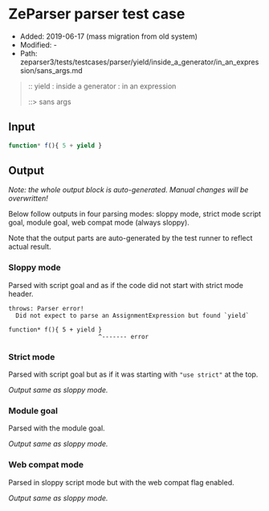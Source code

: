 # ZeParser parser test case

- Added: 2019-06-17 (mass migration from old system)
- Modified: -
- Path: zeparser3/tests/testcases/parser/yield/inside_a_generator/in_an_expression/sans_args.md

> :: yield : inside a generator : in an expression
>
> ::> sans args


## Input


`````js
function* f(){ 5 + yield }
`````

## Output

_Note: the whole output block is auto-generated. Manual changes will be overwritten!_

Below follow outputs in four parsing modes: sloppy mode, strict mode script goal, module goal, web compat mode (always sloppy).

Note that the output parts are auto-generated by the test runner to reflect actual result.

### Sloppy mode

Parsed with script goal and as if the code did not start with strict mode header.

`````
throws: Parser error!
  Did not expect to parse an AssignmentExpression but found `yield`

function* f(){ 5 + yield }
                         ^------- error
`````

### Strict mode

Parsed with script goal but as if it was starting with `"use strict"` at the top.

_Output same as sloppy mode._

### Module goal

Parsed with the module goal.

_Output same as sloppy mode._

### Web compat mode

Parsed in sloppy script mode but with the web compat flag enabled.

_Output same as sloppy mode._
